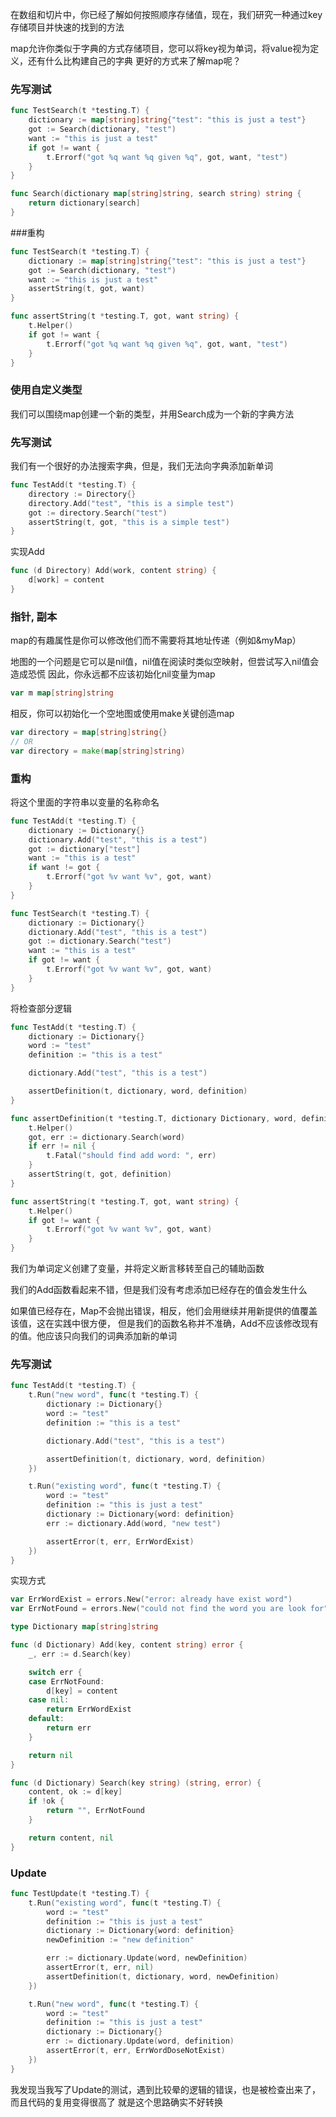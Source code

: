在数组和切片中，你已经了解如何按照顺序存储值，现在，我们研究一种通过key存储项目并快速的找到的方法

map允许你类似于字典的方式存储项目，您可以将key视为单词，将value视为定义，还有什么比构建自己的字典
更好的方式来了解map呢？

### 先写测试

```go
func TestSearch(t *testing.T) {
	dictionary := map[string]string{"test": "this is just a test"}
	got := Search(dictionary, "test")
	want := "this is just a test"
	if got != want {
		t.Errorf("got %q want %q given %q", got, want, "test")
	}
}
```

```go
func Search(dictionary map[string]string, search string) string {
	return dictionary[search]
}
```

###重构
```go
func TestSearch(t *testing.T) {
	dictionary := map[string]string{"test": "this is just a test"}
	got := Search(dictionary, "test")
	want := "this is just a test"
	assertString(t, got, want)
}

func assertString(t *testing.T, got, want string) {
	t.Helper()
	if got != want {
		t.Errorf("got %q want %q given %q", got, want, "test")
	}
}

```

### 使用自定义类型
我们可以围绕map创建一个新的类型，并用Search成为一个新的字典方法

### 先写测试
我们有一个很好的办法搜索字典，但是，我们无法向字典添加新单词

```go
func TestAdd(t *testing.T) {
    directory := Directory{}
    directory.Add("test", "this is a simple test")
    got := directory.Search("test")
    assertString(t, got, "this is a simple test")
}
```

实现Add

```go
func (d Directory) Add(work, content string) {
	d[work] = content
}
```

### 指针, 副本
map的有趣属性是你可以修改他们而不需要将其地址传递（例如&myMap）

地图的一个问题是它可以是nil值，nil值在阅读时类似空映射，但尝试写入nil值会造成恐慌
因此，你永远都不应该初始化nil变量为map
```go
var m map[string]string
```
相反，你可以初始化一个空地图或使用make关键创造map
```go
var directory = map[string]string{}
// OR
var directory = make(map[string]string)
```

### 重构
将这个里面的字符串以变量的名称命名
```go
func TestAdd(t *testing.T) {
	dictionary := Dictionary{}
	dictionary.Add("test", "this is a test")
	got := dictionary["test"]
	want := "this is a test"
	if want != got {
		t.Errorf("got %v want %v", got, want)
	}
}

func TestSearch(t *testing.T) {
	dictionary := Dictionary{}
	dictionary.Add("test", "this is a test")
	got := dictionary.Search("test")
	want := "this is a test"
	if got != want {
		t.Errorf("got %v want %v", got, want)
	}
}
```

将检查部分逻辑
```go
func TestAdd(t *testing.T) {
	dictionary := Dictionary{}
	word := "test"
	definition := "this is a test"

	dictionary.Add("test", "this is a test")

	assertDefinition(t, dictionary, word, definition)
}

func assertDefinition(t *testing.T, dictionary Dictionary, word, definition string) {
	t.Helper()
	got, err := dictionary.Search(word)
	if err != nil {
		t.Fatal("should find add word: ", err)
	}
	assertString(t, got, definition)
}

func assertString(t *testing.T, got, want string) {
	t.Helper()
	if got != want {
		t.Errorf("got %v want %v", got, want)
	}
}
```
我们为单词定义创建了变量，并将定义断言移转至自己的辅助函数

我们的Add函数看起来不错，但是我们没有考虑添加已经存在的值会发生什么

如果值已经存在，Map不会抛出错误，相反，他们会用继续并用新提供的值覆盖该值，这在实践中很方便，
但是我们的函数名称并不准确，Add不应该修改现有的值。他应该只向我们的词典添加新的单词

### 先写测试
```go
func TestAdd(t *testing.T) {
	t.Run("new word", func(t *testing.T) {
		dictionary := Dictionary{}
		word := "test"
		definition := "this is a test"

		dictionary.Add("test", "this is a test")

		assertDefinition(t, dictionary, word, definition)
	})

	t.Run("existing word", func(t *testing.T) {
		word := "test"
		definition := "this is just a test"
		dictionary := Dictionary{word: definition}
		err := dictionary.Add(word, "new test")

		assertError(t, err, ErrWordExist)
	})
}
```

实现方式
```go
var ErrWordExist = errors.New("error: already have exist word")
var ErrNotFound = errors.New("could not find the word you are look for")

type Dictionary map[string]string

func (d Dictionary) Add(key, content string) error {
	_, err := d.Search(key)

	switch err {
	case ErrNotFound:
		d[key] = content
	case nil:
		return ErrWordExist
	default:
		return err
	}

	return nil
}

func (d Dictionary) Search(key string) (string, error) {
	content, ok := d[key]
	if !ok {
		return "", ErrNotFound
	}

	return content, nil
}
```

### Update
```go
func TestUpdate(t *testing.T) {
	t.Run("existing word", func(t *testing.T) {
		word := "test"
		definition := "this is just a test"
		dictionary := Dictionary{word: definition}
		newDefinition := "new definition"

		err := dictionary.Update(word, newDefinition)
		assertError(t, err, nil)
		assertDefinition(t, dictionary, word, newDefinition)
	})

	t.Run("new word", func(t *testing.T) {
		word := "test"
		definition := "this is just a test"
		dictionary := Dictionary{}
		err := dictionary.Update(word, definition)
		assertError(t, err, ErrWordDoseNotExist)
	})
}
```
我发现当我写了Update的测试，遇到比较晕的逻辑的错误，也是被检查出来了，而且代码的复用变得很高了
就是这个思路确实不好转换